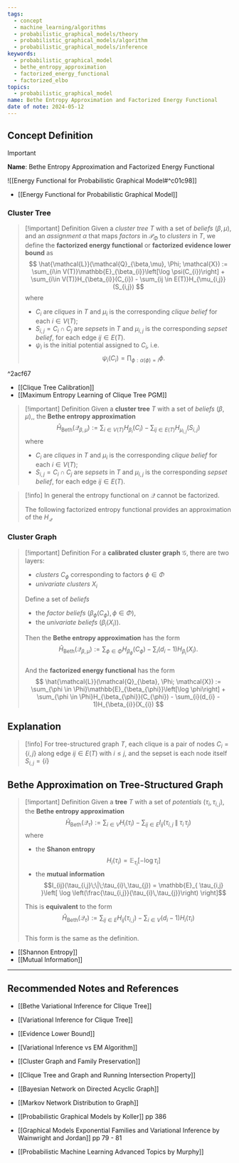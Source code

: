 ```yaml
---
tags:
  - concept
  - machine_learning/algorithms
  - probabilistic_graphical_models/theory
  - probabilistic_graphical_models/algorithm
  - probabilistic_graphical_models/inference
keywords:
  - probabilistic_graphical_model
  - bethe_entropy_approximation
  - factorized_energy_functional
  - factorized_elbo
topics:
  - probabilistic_graphical_model
name: Bethe Entropy Approximation and Factorized Energy Functional
date of note: 2024-05-12
---
```


## Concept Definition

>[!important]
>**Name**: Bethe Entropy Approximation and Factorized Energy Functional

![[Energy Functional for Probabilistic Graphical Model#^c01c98]]

- [[Energy Functional for Probabilistic Graphical Model]]
### Cluster Tree 

>[!important] Definition
>Given a  *cluster tree* $T$ with a set of *beliefs* $(\beta, \mu)$, and an *assignment* $\alpha$ that maps *factors* in $\mathcal{P}_{\Phi}$ to *clusters* in $T$, we define the **factorized energy functional**  or **factorized evidence lower bound** as
>$$
>\hat{\mathcal{L}}(\mathcal{Q}_{\beta,\mu}, \Phi; \mathcal{X}) := \sum_{i\in V(T)}\mathbb{E}_{\beta_{i}}\left[\log \psi(C_{i})\right] + \sum_{i\in V(T)}H_{\beta_{i}}(C_{i}) - \sum_{ij \in E(T)}H_{\mu_{i,j}}(S_{i,j})
>$$
>where 
>- $C_{i}$ are *cliques* in $T$ and $\mu_{i}$ is the corresponding *clique belief* for each $i\in V(T)$;
>- $S_{i,j} = C_{i} \cap C_{j}$ are *sepsets* in $T$ and $\mu_{i,j}$ is the corresponding *sepset belief*, for each edge $ij\in E(T)$.
>- $\psi_{i}$ is the initial potential assigned to $C_{i}$, i.e. $$\psi_{i}(C_{i}) = \prod_{\phi: \alpha(\phi) = i}\phi.$$

^2acf67

- [[Clique Tree Calibration]]
- [[Maximum Entropy Learning of Clique Tree PGM]]

>[!important] Definition
>Given a  **cluster tree** $T$ with a set of *beliefs* $(\beta, \mu)$,, the **Bethe entropy approximation**
>$$
>\hat{H}_{\text{Beth}}(\mathcal{Q}_{\beta, \mu}):=  \sum_{i\in V(T)}H_{\beta_{i}}(C_{i}) - \sum_{ij \in E(T)}H_{\mu_{i,j}}(S_{i,j})
>$$
>where 
>- $C_{i}$ are *cliques* in $T$ and $\mu_{i}$ is the corresponding *clique belief* for each $i\in V(T)$;
>- $S_{i,j} = C_{i} \cap C_{j}$ are *sepsets* in $T$ and $\mu_{i,j}$ is the corresponding *sepset belief*, for each edge $ij\in E(T)$.

>[!info]
>In general the entropy functional on $\mathcal{Q}$ cannot be factorized. 
>
>The following factorized entropy functional provides an approximation of the $H_{\mathcal{Q}}$ 

### Cluster Graph


>[!important] Definition
>For a **calibrated cluster graph** $\mathcal{G}$, there are two layers:
>- *clusters* $C_{\phi}$ corresponding to factors $\phi \in \Phi$
>- *univariate clusters* $X_{i}$
>
>Define a set of *beliefs*
>- the *factor beliefs* $(\beta_{\phi}(C_{\phi}), \phi\in \Phi)$,
>- the *univariate beliefs* $(\beta_{i}(X_{i}))$.
>
>Then the **Bethe entropy approximation** has the form
>$$
>\hat{H}_{\text{Beth}}(\mathcal{Q}_{\beta,\mu}):= \sum_{\phi \in \Phi}H_{\beta_{\phi}}(C_{\phi})  - \sum_{i}(d_{i} - 1)H_{\beta_{i}}(X_{i}). 
>$$  
>And the **factorized energy functional** has the form
>$$
>\hat{\mathcal{L}}(\mathcal{Q}_{\beta}, \Phi; \mathcal{X}) := \sum_{\phi \in \Phi}\mathbb{E}_{\beta_{\phi}}\left[\log \phi\right] +  \sum_{\phi \in \Phi}H_{\beta_{\phi}}(C_{\phi})  - \sum_{i}(d_{i} - 1)H_{\beta_{i}}(X_{i})
>$$


## Explanation

>[!info]
>For tree-structured graph $T$, each clique is a pair of nodes $C_{i} = \{i,j\}$ along edge $ij\in E(T)$ with $i \le j$, and the sepset is each node itself $S_{i,j} = \{ i \}$




## Bethe Approximation on Tree-Structured Graph


>[!important] Definition
>Given a  **tree** $T$ with a set of *potentials* $(\tau_{i}, \tau_{i,j})$, the **Bethe entropy approximation**
>$$
>\hat{H}_{\text{Beth}}(\mathcal{Q}_{\tau}):= \sum_{i\in V}H_{i}(\tau_{i}) - \sum_{ij\in E}I_{ij}(\tau_{i,j}\;\|\;\tau_{i}\,\tau_{j}) 
>$$
>where 
>- the **Shanon entropy** $$H_{i}(\tau_{i}) = \mathbb{E}_{ \tau_{i} }\left[  -\log \tau_{i} \right]$$
>- the **mutual information** $$I_{ij}(\tau_{i,j}\;\|\;\tau_{i}\,\tau_{j}) = \mathbb{E}_{ \tau_{i,j} }\left[ \log \left(\frac{\tau_{i,j}}{\tau_{i}\,\tau_{j}}\right) \right]$$
>  
>This is **equivalent** to the form
>$$
>\hat{H}_{\text{Beth}}(\mathcal{Q}_{\tau}):= \sum_{ij\in E}H_{ij}(\tau_{i,j})  - \sum_{i\in V}(d_{i} - 1)H_{i}(\tau_{i}) 
>$$  
>This form is the same as the definition.

 - [[Shannon Entropy]]
 - [[Mutual Information]]




-----------
##  Recommended Notes and References


- [[Bethe Variational Inference for Clique Tree]]
- [[Variational Inference for Clique Tree]]

- [[Evidence Lower Bound]]
- [[Variational Inference vs EM Algorithm]]

- [[Cluster Graph and Family Preservation]]
- [[Clique Tree and Graph and Running Intersection Property]]

- [[Bayesian Network on Directed Acyclic Graph]]
- [[Markov Network Distribution to Graph]]


- [[Probabilistic Graphical Models by Koller]] pp 386
- [[Graphical Models Exponential Families and Variational Inference by Wainwright and Jordan]] pp 79 - 81
- [[Probabilistic Machine Learning Advanced Topics by Murphy]]
